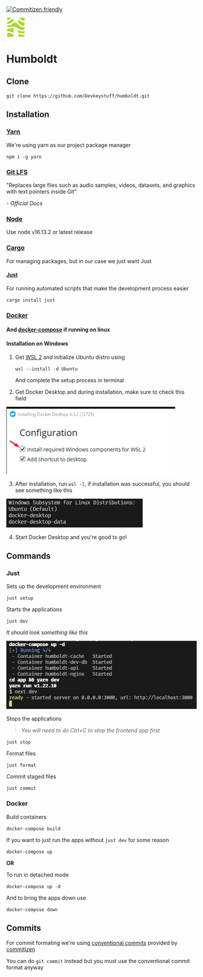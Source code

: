 [![Commitizen friendly](https://shields.io/badge/commitizen-friendly-brightgreen.svg)](http://commitizen.github.io/cz-cli/)

![Humboldt logo](./public/humboldt.png)

# Humboldt

## Clone

    git clone https://github.com/Devkeystuff/humboldt.git

## Installation

### [Yarn](https://classic.yarnpkg.com/lang/en/docs/install/#windows-stable)

We're using yarn as our project package manager

    npm i -g yarn

### [Git LFS](https://git-lfs.github.com/)

"Replaces large files such as audio samples, videos, datasets, and graphics with text pointers inside Git"

_\- Official Docs_

### [Node](https://nodejs.org/en/download/)

Use node v16.13.2 or latest release

### [Cargo](https://www.rust-lang.org/)

For managing packages, but in our case we just want Just

#### [Just](https://github.com/casey/just)

For running automated scripts that make the development process easier

    cargo install just

### [Docker](https://www.docker.com/get-started)

#### And [docker-compose](https://docs.docker.com/compose/install/) if running on linux

#### Installation on Windows

1.  Get [WSL 2](https://docs.microsoft.com/en-us/windows/wsl/install) and initialize Ubuntu distro using

        wsl --install -d Ubuntu

    And complete the setup process in terminal

2.  Get Docker Desktop and during installation, make sure to check this field

![Check this field](./public/docker_install.png)

3. After installation, run `wsl -l`, if installation was successful, you should see something like this

![Successful installation](./public/wsl.png)

4. Start Docker Desktop and you're good to go!

## Commands

### Just

Sets up the development environment

    just setup

Starts the applications

    just dev

_It should look something like this_

!["test"](./public/docker.png)

Stops the applications

> _You will need to do Ctrl+C to stop the frontend app first_

    just stop

Format files

    just format

Commit staged files

    just commit

### Docker

Build containers

    docker-compose build

If you want to just run the apps without `just dev` for some reason

    docker-compose up

**OR**

To run in detached mode

    docker-compose up -d

And to bring the apps down use

    docker-compose down

## Commits

For commit formating we're using [conventional commits](https://www.conventionalcommits.org/en/v1.0.0/) provided by [commitizen](https://commitizen.github.io/cz-cli/)

You can do `git commit` instead but you must use the conventional commit format anyway
